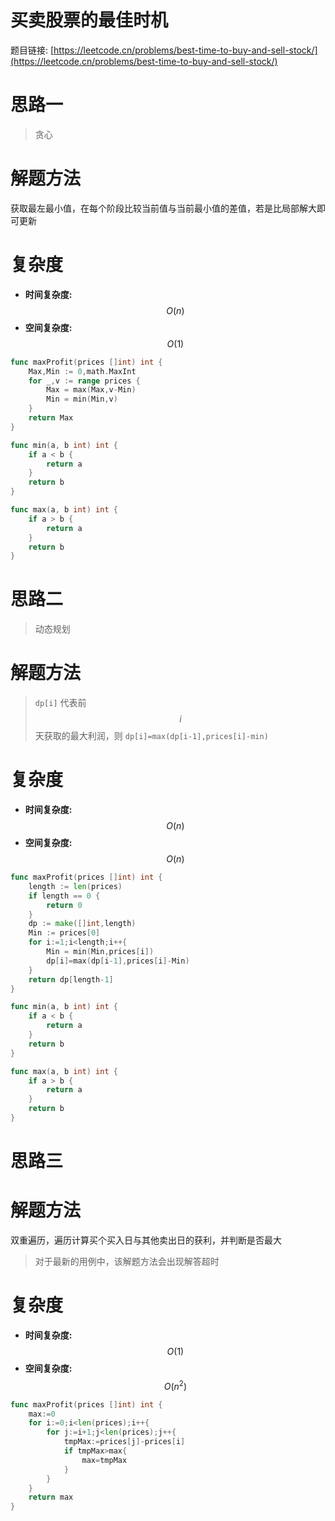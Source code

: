 # 买卖股票的最佳时机

题目链接: [https://leetcode.cn/problems/best-time-to-buy-and-sell-stock/](https://leetcode.cn/problems/best-time-to-buy-and-sell-stock/)

# 思路一
> 贪心

# 解题方法
 获取最左最小值，在每个阶段比较当前值与当前最小值的差值，若是比局部解大即可更新

# 复杂度

- **时间复杂度:** $$O(n)$$
- **空间复杂度:** $$O(1)$$

```go
func maxProfit(prices []int) int {
    Max,Min := 0,math.MaxInt
    for _,v := range prices {
        Max = max(Max,v-Min)
        Min = min(Min,v)
    }
    return Max
}

func min(a, b int) int {
    if a < b {
        return a
    }
    return b
}

func max(a, b int) int {
    if a > b {
        return a
    }
    return b
}
```

# 思路二
> 动态规划

# 解题方法
> `dp[i]` 代表前 $$i$$ 天获取的最大利润，则 `dp[i]=max(dp[i-1],prices[i]-min)`

# 复杂度

- **时间复杂度:** $$O(n)$$
- **空间复杂度:** $$O(n)$$

```go
func maxProfit(prices []int) int {
    length := len(prices)
    if length == 0 {
        return 0
    }
    dp := make([]int,length)
    Min := prices[0]
    for i:=1;i<length;i++{
        Min = min(Min,prices[i])
        dp[i]=max(dp[i-1],prices[i]-Min)
    }
    return dp[length-1]
}

func min(a, b int) int {
    if a < b {
        return a
    }
    return b
}

func max(a, b int) int {
    if a > b {
        return a
    }
    return b
}
```

# 思路三

# 解题方法

双重遍历，遍历计算买个买入日与其他卖出日的获利，并判断是否最大
> 对于最新的用例中，该解题方法会出现解答超时

# 复杂度

- **时间复杂度:** $$O(1)$$
- **空间复杂度:** $$O(n^2)$$

```go
func maxProfit(prices []int) int {
    max:=0
    for i:=0;i<len(prices);i++{
        for j:=i+1;j<len(prices);j++{
            tmpMax:=prices[j]-prices[i]
            if tmpMax>max{
                max=tmpMax
            }
        }
    }
    return max
}
```
